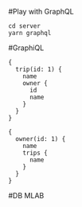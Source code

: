 #Play with GraphQL
```
cd server
yarn graphql
```
#GraphiQL
```
{
  trip(id: 1) {
    name
    owner {
      id
      name
    }
  }
}

{
  owner(id: 1) {
    name
    trips {
      name
    }
  }
}
```
#DB MLAB


